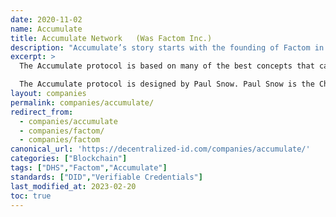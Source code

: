 ```yaml
---
date: 2020-11-02
name: Accumulate
title: Accumulate Network	(Was Factom Inc.)
description: "Accumulate’s story starts with the founding of Factom in 2014, a data publishing layer atop major blockchains."
excerpt: >
  The Accumulate protocol is based on many of the best concepts that came of the Factom protocol, including data and identity focus while combining the components in a new and unique configuration.

  The Accumulate protocol is designed by Paul Snow. Paul Snow is the Chief Blockchain Scientist at Inveniam and Defi Devs. Previously, he was the CEO and chief architect of the Factom protocol and co-author of the Factom White Paper, developing and implementing a “multi-leader” consensus algorithm for the blockchain network. Of note, he was founder and chief architect for DTRules, an open-source project providing decision table-based rules engines. He is listed as inventor on many of Factom’s 40+ patents, both issued and in progress, which serve as a foundation for Accumulate."
layout: companies
permalink: companies/accumulate/
redirect_from:
  - companies/accumulate
  - companies/factom/
  - companies/factom
canonical_url: 'https://decentralized-id.com/companies/accumulate/'
categories: ["Blockchain"]
tags: ["DHS","Factom","Accumulate"]
standards: ["DID","Verifiable Credentials"]
last_modified_at: 2023-02-20
toc: true
---
```


